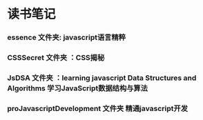 # 读书笔记  
###   essence 文件夹:  javascript语言精粹  
###  CSSSecret 文件夹 ：CSS揭秘  
###  JsDSA 文件夹 ：learning javascript Data Structures and Algorithms   学习JavaScript数据结构与算法
### proJavascriptDevelopment  文件夹 精通javascript开发
